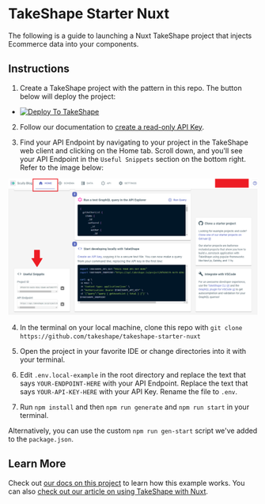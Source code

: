 # TakeShape Starter Nuxt

The following is a guide to launching a Nuxt TakeShape project that injects Ecommerce data into your components.


## Instructions

1. Create a TakeShape project with the pattern in this repo. The button below will deploy the project: 

* <a href="https://app.takeshape.io/add-to-takeshape?repo=https://github.com/takeshape/takeshape-starter-nuxt/tree/main/.takeshape/pattern"><img alt="Deploy To TakeShape" src="https://camo.githubusercontent.com/1b580e3ce353d235bde0f376ca35b0fb26d685f3750a3013ae4b225dd3aaf344/68747470733a2f2f696d616765732e74616b6573686170652e696f2f32636363633832352d373062652d343331632d396261302d3130616233386563643361372f6465762f38653266376264612d306530382d346564652d613534362d3664663539626536613862622f4465706c6f79253230746f25323054616b65536861706525343032782e706e673f6175746f3d666f726d6174253243636f6d7072657373" width="205" height="38" data-canonical-src="https://images.takeshape.io/2cccc825-70be-431c-9ba0-10ab38ecd3a7/dev/8e2f7bda-0e08-4ede-a546-6df59be6a8bb/Deploy%20to%20TakeShape%402x.png?auto=format%2Ccompress" style="max-width:100%;"></a>

2. Follow our documentation to [create a read-only API Key](https://app.takeshape.io/docs/api/api-keys).

3. Find your API Endpoint by navigating to your project in the TakeShape web client and clicking on the Home tab. Scroll down, and you'll see your API Endpoint in the `Useful Snippets` section on the bottom right. Refer to the image below:

![Useful Snippets](./images/useful-snippets.png)

4. In the terminal on your local machine, clone this repo with `git clone https://github.com/takeshape/takeshape-starter-nuxt`

5. Open the project in your favorite IDE or change directories into it with your terminal.

5. Edit `.env.local-example` in the root directory and replace the text that says `YOUR-ENDPOINT-HERE` with your API Endpoint. Replace the text that says `YOUR-API-KEY-HERE` with your API Key. Rename the file to `.env`.

6. Run `npm install` and then `npm run generate` and `npm run start` in your terminal.

Alternatively, you can use the custom `npm run gen-start` script we've added to the `package.json`.


## Learn More

Check out [our docs on this project](https://app.takeshape.io/docs/get-started/ssg/nuxt) to learn how this example works. You can also [check out our article on using TakeShape with Nuxt](https://www.takeshape.io/articles/how-to-use-nuxt-js-with-takeshape/).